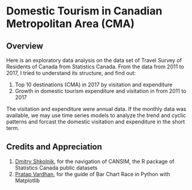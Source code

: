 # Domestic Tourism in Canadian Metropolitan Area (CMA)

## Overview

Here is an exploratory data analysis on the data set of Travel Survey of Residents of Canada from Statistics Canada. From the data from 2011 to 2017, I tried to understand its structure, and find out:
    
1. Top 10 destinations (CMA) in 2017 by visitation and expenditure
2. Growth in domestic tourism expenditure and visitation in  from 2011 to 2017

The visitation and expenditure were annual data. If the monthly data was available, we may use time series models to analyze the trend and cyclic patterns and forcast the domestic visitation and expenditure in the short term.

## Credits and Appreciation

1. <a href="https://www.dshkol.com/">Dmitry Shkolnik</a>, for the navigation of CANSIM, the R package of Statistics Canada public datasets
2. <a href="https://towardsdatascience.com/bar-chart-race-in-python-with-matplotlib-8e687a5c8a41">Pratap Vardhan</a>, for the guide of Bar Chart Race in Python with Matplotlib
